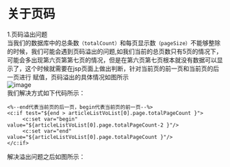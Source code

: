 # 关于页码
1.页码溢出问题</br>
当我们的数据库中的总条数`（totalCount）`和每页显示数`（pageSize）`不能够整除的时候，我们可能会遇到页码溢出的问题,如我们当前的总页数只有5页的情况下，
可能会多出现第六页第第七页的情况，但是在第六页第七页根本就没有数据可以显示了，这个时候就需要在jsp页面上做出判断，针对当前页的前一页和当前页的后一页进行
赋值，页码溢出的具体情况如图所示</br>
![image](https://github.com/wangbingzhigit/BYSJ/blob/master/src/main/resources/pic1.png)
</br>
我们解决方式如下代码所示：</br>
```
<%--end代表当前页的后一页，begin代表当前页的前一页--%>
<c:if test="${end > articleListVoList[0].page.totalPageCount }">
     <c:set var="begin" value="${articleListVoList[0].page.totalPageCount-2 }"/>
     <c:set var="end" value="${articleListVoList[0].page.totalPageCount }"/>
</c:if>
```
解决溢出问题之后如图所示：</br>
